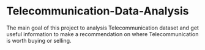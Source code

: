 # Telecommunication-Data-Analysis
The main goal of this project to analysis Telecommunication dataset and get useful information to make a recommendation on where Telecommunication is worth buying or selling.

